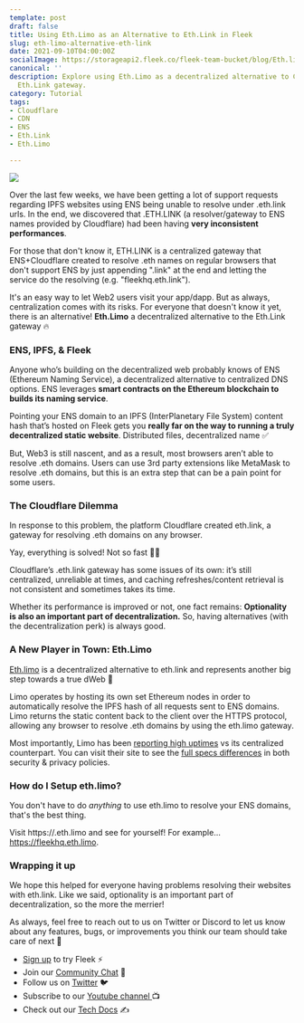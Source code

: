 ```yaml
---
template: post
draft: false
title: Using Eth.Limo as an Alternative to Eth.Link in Fleek
slug: eth-limo-alternative-eth-link
date: 2021-09-10T04:00:00Z
socialImage: https://storageapi2.fleek.co/fleek-team-bucket/blog/Eth.limo-background.png
canonical: ''
description: Explore using Eth.Limo as a decentralized alternative to Cloudflare's
  Eth.Link gateway.
category: Tutorial
tags:
- Cloudflare
- CDN
- ENS
- Eth.Link
- Eth.Limo

---
```

![](https://storageapi2.fleek.co/fleek-team-bucket/blog/Eth.limo-background.png)

Over the last few weeks, we have been getting a lot of support requests regarding IPFS websites using ENS being unable to resolve under .eth.link urls. In the end, we discovered that .ETH.LINK (a resolver/gateway to ENS names provided by Cloudflare) had been having **very inconsistent performances**.

For those that don't know it, ETH.LINK is a centralized gateway that ENS+Cloudflare created to resolve .eth names on regular browsers that don't support ENS by just appending ".link" at the end and letting the service do the resolving (e.g. "fleekhq.eth.link").

It's an easy way to let Web2 users visit your app/dapp. But as always, centralization comes with its risks. For everyone that doesn't know it yet, there is an alternative! **Eth.Limo** a decentralized alternative to the Eth.Link gateway 🔥

### ENS, IPFS, & Fleek

Anyone who’s building on the decentralized web probably knows of ENS (Ethereum Naming Service), a decentralized alternative to centralized DNS options. ENS leverages **smart contracts on the Ethereum blockchain to builds its naming service**.

Pointing your ENS domain to an IPFS (InterPlanetary File System) content hash that’s hosted on Fleek gets you **really far on the way to running a truly decentralized static website**. Distributed files, decentralized name ✅

But, Web3 is still nascent, and as a result, most browsers aren’t able to resolve .eth domains. Users can use 3rd party extensions like MetaMask to resolve .eth domains, but this is an extra step that can be a pain point for some users.

### The Cloudflare Dilemma

In response to this problem, the platform Cloudflare created eth.link, a gateway for resolving .eth domains on any browser.

Yay, everything is solved! Not so fast 🙅‍♀️

Cloudflare’s .eth.link gateway has some issues of its own: it’s still centralized, unreliable at times, and caching refreshes/content retrieval is not consistent and sometimes takes its time.

Whether its performance is improved or not, one fact remains: **Optionality is also an important part of decentralization.** So, having alternatives (with the decentralization perk) is always good.

### A New Player in Town: Eth.Limo

[Eth.limo](http://eth.limo/) is a decentralized alternative to eth.link and represents another big step towards a true dWeb 🥳

Limo operates by hosting its own set Ethereum nodes in order to automatically resolve the IPFS hash of all requests sent to ENS domains. Limo returns the static content back to the client over the HTTPS protocol, allowing any browser to resolve .eth domains by using the eth.limo gateway.

Most importantly, Limo has been [reporting high uptimes](https://twitter.com/eth_limo/status/1433093424178253828?s=20) vs its centralized counterpart. You can visit their site to see the [full specs differences](https://eth.limo/) in both security & privacy policies.

### How do I Setup eth.limo?

You don't have to do _anything_ to use eth.limo to resolve your ENS domains, that's the best thing.

Visit https://<your-ens-domain>.eth.limo and see for yourself! For example... https://fleekhq.eth.limo. 

### Wrapping it up

We hope this helped for everyone having problems resolving their websites with eth.link. Like we said, optionality is an important part of decentralization, so the more the merrier!

As always, feel free to reach out to us on Twitter or Discord to let us know about any features, bugs, or improvements you think our team should take care of next 🤟

* [Sign up](https://app.fleek.co) to try Fleek ⚡️
* Join our [Community Chat](https://discord.com/invite/yVEcEzmrgm) 💬
* Follow us on [Twitter](https://twitter.com/FleekHQ) 🐦
* Subscribe to our [Youtube channel ](https://www.youtube.com/channel/UCBzlwYM0JjZpjDZ52-SLUmw)📺
* Check out our [Tech Docs](https://docs.fleek.co/) ✍️